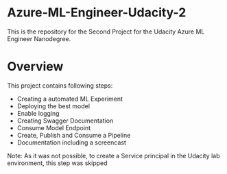 # Azure-ML-Engineer-Udacity-2

This is the repository for the Second Project for the Udacity Azure ML Engineer Nanodegree.

# Overview 

This project contains following steps: 

- Creating a automated ML Experiment
- Deploying the best model
- Enable logging
- Creating Swagger Documentation 
- Consume Model Endpoint
- Create, Publish and Consume a Pipeline
- Documentation including a screencast

Note: As it was not possible, to create a Service principal in the Udacity lab environment, this step was skipped
